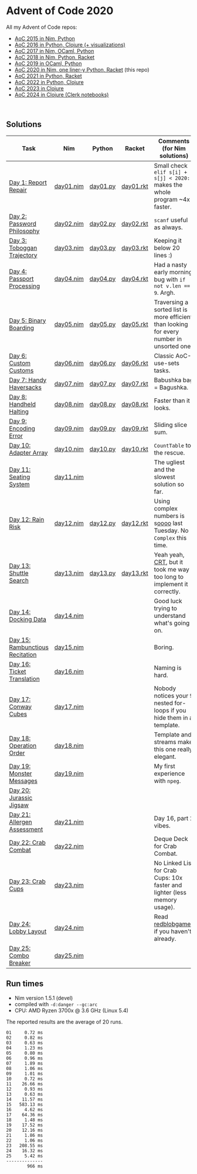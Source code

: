 # Advent of Code 2020

All my Advent of Code repos:

* [AoC 2015 in Nim, Python](https://github.com/narimiran/advent_of_code_2015)
* [AoC 2016 in Python, Clojure (+ visualizations)](https://github.com/narimiran/advent_of_code_2016)
* [AoC 2017 in Nim, OCaml, Python](https://github.com/narimiran/AdventOfCode2017)
* [AoC 2018 in Nim, Python, Racket](https://github.com/narimiran/AdventOfCode2018)
* [AoC 2019 in OCaml, Python](https://github.com/narimiran/AdventOfCode2019)
* [AoC 2020 in Nim, one liner-y Python, Racket](https://github.com/narimiran/AdventOfCode2020) (this repo)
* [AoC 2021 in Python, Racket](https://github.com/narimiran/AdventOfCode2021)
* [AoC 2022 in Python, Clojure](https://github.com/narimiran/AdventOfCode2022)
* [AoC 2023 in Clojure](https://github.com/narimiran/AdventOfCode2023)
* [AoC 2024 in Clojure (Clerk notebooks)](https://github.com/narimiran/aoc2024)



&nbsp;


## Solutions



Task                                                                    | Nim                        | Python                      | Racket                        | Comments (for Nim solutions)
---                                                                     | ---                        | ---                         | ---                           | ---
[Day 1: Report Repair](https://adventofcode.com/2020/day/1)             | [day01.nim](nim/day01.nim) | [day01.py](python/day01.py) | [day01.rkt](racket/day01.rkt) | Small check `elif s[i] + s[j] < 2020:` makes the whole program ~4x faster.
[Day 2: Password Philosophy](https://adventofcode.com/2020/day/2)       | [day02.nim](nim/day02.nim) | [day02.py](python/day02.py) | [day02.rkt](racket/day02.rkt) | `scanf` useful as always.
[Day 3: Toboggan Trajectory](https://adventofcode.com/2020/day/3)       | [day03.nim](nim/day03.nim) | [day03.py](python/day03.py) | [day03.rkt](racket/day03.rkt) | Keeping it below 20 lines :)
[Day 4: Passport Processing](https://adventofcode.com/2020/day/4)       | [day04.nim](nim/day04.nim) | [day04.py](python/day04.py) | [day04.rkt](racket/day04.rkt) | Had a nasty early morning bug with `if not v.len == 9`. Argh.
[Day 5: Binary Boarding](https://adventofcode.com/2020/day/5)           | [day05.nim](nim/day05.nim) | [day05.py](python/day05.py) | [day05.rkt](racket/day05.rkt) | Traversing a sorted list is more efficient than looking for every number in unsorted one.
[Day 6: Custom Customs](https://adventofcode.com/2020/day/6)            | [day06.nim](nim/day06.nim) | [day06.py](python/day06.py) | [day06.rkt](racket/day06.rkt) | Classic AoC-use-sets tasks.
[Day 7: Handy Haversacks](https://adventofcode.com/2020/day/7)          | [day07.nim](nim/day07.nim) | [day07.py](python/day07.py) | [day07.rkt](racket/day07.rkt) | Babushka bag = Bagushka.
[Day 8: Handheld Halting](https://adventofcode.com/2020/day/8)          | [day08.nim](nim/day08.nim) | [day08.py](python/day08.py) | [day08.rkt](racket/day08.rkt) | Faster than it looks.
[Day 9: Encoding Error](https://adventofcode.com/2020/day/9)            | [day09.nim](nim/day09.nim) | [day09.py](python/day09.py) | [day09.rkt](racket/day09.rkt) | Sliding slice sum.
[Day 10: Adapter Array](https://adventofcode.com/2020/day/10)           | [day10.nim](nim/day10.nim) | [day10.py](python/day10.py) | [day10.rkt](racket/day10.rkt) | `CountTable` to the rescue.
[Day 11: Seating System](https://adventofcode.com/2020/day/11)          | [day11.nim](nim/day11.nim) |                             |                               | The ugliest and the slowest solution so far.
[Day 12: Rain Risk](https://adventofcode.com/2020/day/12)               | [day12.nim](nim/day12.nim) | [day12.py](python/day12.py) | [day12.rkt](racket/day12.rkt) | Using complex numbers is s[o][1][o][2][o][3][o][4] last Tuesday. No `Complex` this time.
[Day 13: Shuttle Search](https://adventofcode.com/2020/day/13)          | [day13.nim](nim/day13.nim) | [day13.py](python/day13.py) | [day13.rkt](racket/day13.rkt) | Yeah yeah, [CRT](https://en.wikipedia.org/wiki/Chinese_remainder_theorem), but it took me way too long to implement it correctly.
[Day 14: Docking Data](https://adventofcode.com/2020/day/14)            | [day14.nim](nim/day14.nim) |                             |                               | Good luck trying to understand what's going on.
[Day 15: Rambunctious Recitation](https://adventofcode.com/2020/day/15) | [day15.nim](nim/day15.nim) |                             |                               | Boring.
[Day 16: Ticket Translation](https://adventofcode.com/2020/day/16)      | [day16.nim](nim/day16.nim) |                             |                               | Naming is hard.
[Day 17: Conway Cubes](https://adventofcode.com/2020/day/17)            | [day17.nim](nim/day17.nim) |                             |                               | Nobody notices your 9 nested for-loops if you hide them in a template.
[Day 18: Operation Order](https://adventofcode.com/2020/day/18)         | [day18.nim](nim/day18.nim) |                             |                               | Template and streams make this one really elegant.
[Day 19: Monster Messages](https://adventofcode.com/2020/day/19)        | [day19.nim](nim/day19.nim) |                             |                               | My first experience with `npeg`.
[Day 20: Jurassic Jigsaw](https://adventofcode.com/2020/day/20)         |                            |                             |                               |
[Day 21: Allergen Assessment](https://adventofcode.com/2020/day/21)     | [day21.nim](nim/day21.nim) |                             |                               | Day 16, part 2 vibes.
[Day 22: Crab Combat](https://adventofcode.com/2020/day/22)             | [day22.nim](nim/day22.nim) |                             |                               | Deque Deck for Crab Combat.
[Day 23: Crab Cups](https://adventofcode.com/2020/day/23)               | [day23.nim](nim/day23.nim) |                             |                               | No Linked List for Crab Cups: 10x faster and lighter (less memory usage).
[Day 24: Lobby Layout](https://adventofcode.com/2020/day/24)            | [day24.nim](nim/day24.nim) |                             |                               | Read [redblobgames](https://www.redblobgames.com/grids/hexagons/) if you haven't already.
[Day 25: Combo Breaker](https://adventofcode.com/2020/day/25)           | [day25.nim](nim/day25.nim) |                             |                               |



[1]: https://github.com/narimiran/advent_of_code_2016/blob/master/python/day_01.py
[2]: https://github.com/narimiran/advent_of_code_2016/blob/master/python/day_02.py
[3]: https://github.com/narimiran/AdventOfCode2017/blob/master/nim/day19.nim
[4]: https://github.com/narimiran/AdventOfCode2017/blob/master/python/day22.py



## Run times

* Nim version 1.5.1 (devel)
* compiled with `-d:danger --gc:arc`
* CPU: AMD Ryzen 3700x @ 3.6 GHz (Linux 5.4)

The reported results are the average of 20 runs.

```
01     0.72 ms
02     0.82 ms
03     0.63 ms
04     1.23 ms
05     0.80 ms
06     0.96 ms
07     1.89 ms
08     1.06 ms
09     1.01 ms
10     0.72 ms
11    26.66 ms
12     0.93 ms
13     0.63 ms
14    11.57 ms
15   583.13 ms
16     4.62 ms
17    64.36 ms
18     1.48 ms
19    17.52 ms
20    12.16 ms
21     1.86 ms
22     1.06 ms
23   208.55 ms
24    16.32 ms
25     5.42 ms
--------------
        966 ms
```

